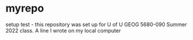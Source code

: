 # myrepo
setup test - this repository was set up for U of U GEOG 5680-090 Summer 2022 class. 
A line I wrote on my local computer
